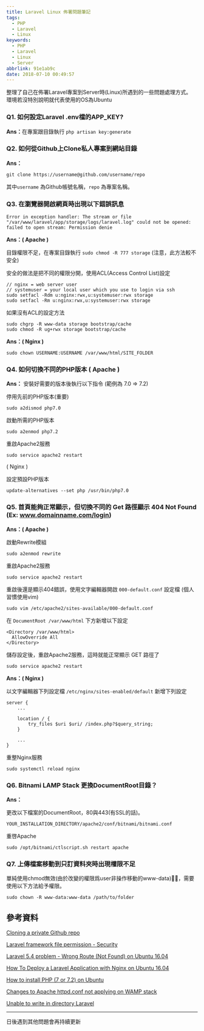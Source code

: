 ```yaml
---
title: Laravel Linux 佈署問題筆記
tags:
  - PHP
  - Laravel
  - Linux
keywords:
  - PHP
  - Laravel
  - Linux
  - Server
abbrlink: 91e1ab9c
date: 2018-07-10 00:49:57
---
```


整理了自己在佈署Laravel專案到Server時(Linux)所遇到的一些問題處理方式。
環境若沒特別說明就代表使用的OS為Ubuntu

### Q1. 如何設定Laravel .env檔的APP_KEY?

<strong>Ans：</strong>在專案跟目錄執行 `php artisan key:generate`

### Q2. 如何從Github上Clone私人專案到網站目錄

<strong>Ans：</strong> 

```shell
git clone https://username@github.com/username/repo
```
其中`username` 為Github帳號名稱，`repo` 為專案名稱。

### Q3. 在瀏覽器開啟網頁時出現以下錯誤訊息
`Error in exception handler: The stream or file "/var/www/laravel/app/storage/logs/laravel.log" could not be opened: failed to open stream: Permission denie`

<strong>Ans：( Apache )</strong> 

目錄權限不足，在專案目錄執行 `sudo chmod -R 777 storage` (注意，此方法較不安全)

安全的做法是把不同的權限分開，使用ACL(Access Control List)設定

```shell
// nginx = web server user
// systemuser = your local user which you use to login via ssh
sudo setfacl -Rdm u:nginx:rwx,u:systemuser:rwx storage
sudo setfacl -Rm u:nginx:rwx,u:systemuser:rwx storage
```

如果沒有ACL的設定方法

```shell
sudo chgrp -R www-data storage bootstrap/cache
sudo chmod -R ug+rwx storage bootstrap/cache
```

<strong>Ans：( Nginx )</strong>

```shell
sudo chown USERNAME:USERNAME /var/www/html/SITE_FOLDER
```

### Q4. 如何切換不同的PHP版本 ( Apache )

<strong>Ans：</strong> 安裝好需要的版本後執行以下指令 (範例為 7.0 => 7.2)

停用先前的PHP版本(重要)
```shell
sudo a2dismod php7.0
```
啟動所需的PHP版本
```shell
sudo a2enmod php7.2
```
重啟Apache2服務
```shell
sudo service apache2 restart
```

( Nginx )

設定預設PHP版本
```shell
update-alternatives --set php /usr/bin/php7.0
```

### Q5. 首頁能夠正常顯示，但切換不同的 Get 路徑顯示 404 Not Found (Ex: www.domainname.com/login) 

<strong>Ans：( Apache )</strong>

啟動Rewrite模組

```shell
sudo a2enmod rewrite
```

重啟Apache2服務

```shell
sudo service apache2 restart
```

重啟後還是顯示404錯誤，使用文字編輯器開啟 `000-default.conf` 設定檔 (個人習慣使用vim)

```shell
sudo vim /etc/apache2/sites-available/000-default.conf
```

在 `DocumentRoot /var/www/html` 下方新增以下設定

```apacheconf
<Directory /var/www/html>
  AllowOverride All
</Directory>
```

儲存設定後，重啟Apache2服務，這時就能正常顯示 GET 路徑了

```shell
sudo service apache2 restart
```

<strong>Ans：( Nginx )</strong>

以文字編輯器下列設定檔 `/etc/nginx/sites-enabled/default` 新增下列設定

```nginx
server {
    ...

    location / {
        try_files $uri $uri/ /index.php?$query_string;
    }

    ...
}
```

重整Nginx服務

```shell
sudo systemctl reload nginx
```

### Q6. Bitnami LAMP Stack 更換DocumentRoot目錄？

<strong>Ans：</strong>

更改以下檔案的DocumentRoot，80與443(有SSL的話)。

`YOUR_INSTALLATION_DIRECTORY/apache2/conf/bitnami/bitnami.conf`

重啓Apache

```shell
sudo /opt/bitnami/ctlscript.sh restart apache
```

### Q7. 上傳檔案移動到只訂資料夾時出現權限不足

單純使用chmod無效(由於改變的權限爲user非操作移動的www-data)，需要使用以下方法給予權限。

```shell
sudo chown -R www-data:www-data /path/to/folder
```

## 參考資料

[Cloning a private Github repo](https://stackoverflow.com/questions/2505096/cloning-a-private-github-repo)

[Laravel framework file permission - Security](https://laracasts.com/discuss/channels/general-discussion/laravel-framework-file-permission-security)

[Laravel 5.4 problem - Wrong Route (Not Found) on Ubuntu 16.04](https://www.youtube.com/watch?v=7CatEn5IAlo)

[How To Deploy a Laravel Application with Nginx on Ubuntu 16.04](https://www.digitalocean.com/community/tutorials/how-to-deploy-a-laravel-application-with-nginx-on-ubuntu-16-04)

[How to install PHP (7 or 7.2) on Ubuntu](https://thishosting.rocks/install-php-on-ubuntu/)

[Changes to Apache httpd.conf not applying on WAMP stack](https://community.bitnami.com/t/changes-to-apache-httpd-conf-not-applying-on-wamp-stack/26224)

[Unable to write in directory Laravel](https://stackoverflow.com/questions/47337374/unable-to-write-in-directory-laravel)

---

日後遇到其他問題會再持續更新